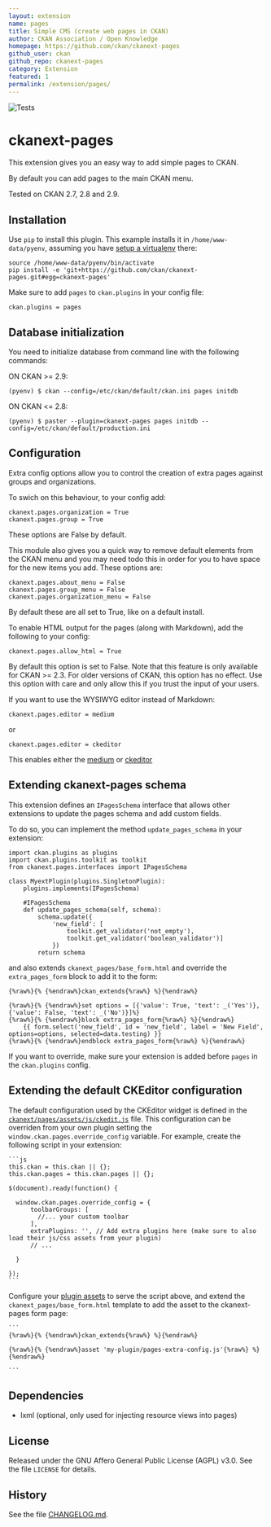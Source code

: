 ```yaml
---
layout: extension
name: pages
title: Simple CMS (create web pages in CKAN)
author: CKAN Association / Open Knowledge
homepage: https://github.com/ckan/ckanext-pages
github_user: ckan
github_repo: ckanext-pages
category: Extension
featured: 1
permalink: /extension/pages/
---
```



![Tests](https://github.com/ckan/ckanext-pages/workflows/Tests/badge.svg?branch=master)

ckanext-pages
=============

This extension gives you an easy way to add simple pages to CKAN.

By default you can add pages to the main CKAN menu.

Tested on CKAN 2.7, 2.8 and 2.9.

Installation
------------

Use `pip` to install this plugin. This example installs it in
`/home/www-data/pyenv`, assuming you have [setup a
virtualenv](http://docs.ckan.org/en/latest/maintaining/installing/install-from-source.html#install-ckan-into-a-python-virtual-environment)
there:

    source /home/www-data/pyenv/bin/activate
    pip install -e 'git+https://github.com/ckan/ckanext-pages.git#egg=ckanext-pages'

Make sure to add `pages` to `ckan.plugins` in your config file:

    ckan.plugins = pages

Database initialization
-----------------------

You need to initialize database from command line with the following
commands:

ON CKAN &gt;= 2.9:

    (pyenv) $ ckan --config=/etc/ckan/default/ckan.ini pages initdb

ON CKAN &lt;= 2.8:

    (pyenv) $ paster --plugin=ckanext-pages pages initdb --config=/etc/ckan/default/production.ini

Configuration
-------------

Extra config options allow you to control the creation of extra pages
against groups and organizations.

To swich on this behaviour, to your config add:

    ckanext.pages.organization = True
    ckanext.pages.group = True

These options are False by default.

This module also gives you a quick way to remove default elements from
the CKAN menu and you may need todo this in order for you to have space
for the new items you add. These options are:

    ckanext.pages.about_menu = False
    ckanext.pages.group_menu = False
    ckanext.pages.organization_menu = False

By default these are all set to True, like on a default install.

To enable HTML output for the pages (along with Markdown), add the
following to your config:

    ckanext.pages.allow_html = True

By default this option is set to False. Note that this feature is only
available for CKAN &gt;= 2.3. For older versions of CKAN, this option
has no effect. Use this option with care and only allow this if you
trust the input of your users.

If you want to use the WYSIWYG editor instead of Markdown:

    ckanext.pages.editor = medium

or

    ckanext.pages.editor = ckeditor

This enables either the
[medium](https://jakiestfu.github.io/Medium.js/docs/) or
[ckeditor](http://ckeditor.com/)

Extending ckanext-pages schema
------------------------------

This extension defines an `IPagesSchema` interface that allows other
extensions to update the pages schema and add custom fields.

To do so, you can implement the method `update_pages_schema` in your
extension:

    import ckan.plugins as plugins
    import ckan.plugins.toolkit as toolkit
    from ckanext.pages.interfaces import IPagesSchema

    class MyextPlugin(plugins.SingletonPlugin):
        plugins.implements(IPagesSchema)

        #IPagesSchema
        def update_pages_schema(self, schema):
            schema.update({
                'new_field': [
                    toolkit.get_validator('not_empty'),
                    toolkit.get_validator('boolean_validator')]
                })
            return schema

and also extends `ckanext_pages/base_form.html` and override the
`extra_pages_form` block to add it to the form:

    {%raw%}{% {%endraw%}ckan_extends{%raw%} %}{%endraw%}

    {%raw%}{% {%endraw%}set options = [{'value': True, 'text': _('Yes')}, {'value': False, 'text': _('No')}]%}
    {%raw%}{% {%endraw%}block extra_pages_form{%raw%} %}{%endraw%}
        {{ form.select('new_field', id = 'new_field', label = 'New Field', options=options, selected=data.testing) }}
    {%raw%}{% {%endraw%}endblock extra_pages_form{%raw%} %}{%endraw%}

If you want to override, make sure your extension is added before
`pages` in the `ckan.plugins` config.

Extending the default CKEditor configuration
--------------------------------------------

The default configuration used by the CKEditor widget is defined in the
[`ckanext/pages/assets/js/ckedit.js`](https://github.com/ckan/ckanext-pages/blob/master/ckanext/pages/assets/js/ckedit.js)
file. This configuration can be overriden from your own plugin setting
the `window.ckan.pages.override_config` variable. For example, create
the following script in your extension:

    ```js
    this.ckan = this.ckan || {};
    this.ckan.pages = this.ckan.pages || {};

    $(document).ready(function() {

      window.ckan.pages.override_config = {
          toolbarGroups: [
            //... your custom toolbar
          ],
          extraPlugins: '', // Add extra plugins here (make sure to also load their js/css assets from your plugin)
          // ...

      }

    });
    ```

Configure your [plugin
assets](https://docs.ckan.org/en/2.9/theming/webassets.html) to serve
the script above, and extend the `ckanext_pages/base_form.html` template
to add the asset to the ckanext-pages form page:

    ```
    {%raw%}{% {%endraw%}ckan_extends{%raw%} %}{%endraw%}

    {%raw%}{% {%endraw%}asset 'my-plugin/pages-extra-config.js'{%raw%} %}{%endraw%}

    ```

Dependencies
------------

-   lxml (optional, only used for injecting resource views into pages)

License
-------

Released under the GNU Affero General Public License (AGPL) v3.0. See
the file `LICENSE` for details.

History
-------

See the file [CHANGELOG.md](CHANGELOG.md).

